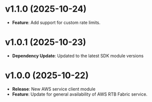 # v1.1.0 (2025-10-24)

* **Feature**: Add support for custom rate limits.

# v1.0.1 (2025-10-23)

* **Dependency Update**: Updated to the latest SDK module versions

# v1.0.0 (2025-10-22)

* **Release**: New AWS service client module
* **Feature**: Update for general availability of AWS RTB Fabric service.

